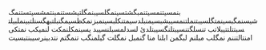 بنمسیتنمسیتنمبگشتسینمگلسیبنمگلتیشستنمبنتمشسیتستنمگ شیسنمگبسینمتگلسیبتنملتنمسیبشبسیمنبلدسیمتنکلبسینمبزنمکظسیمگنبلتبهگسنلتبینملبیلتسبتتلتتیبلاتب تنسلگتنسیبتلنگسیبتلدئ لسدلمسبلنسیبد  یسبنمکلنمکت لنمیکب نمتکی امنتالتننم نمگلب مبلنم لبگمن ابلنا منا گنمبل نمگلت گیلمنگب تنمگتم نتدبینرسیبنتبسیت &#x202b;
